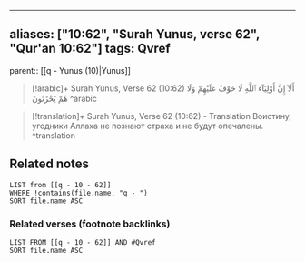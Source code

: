 
---
aliases: ["10:62", "Surah Yunus, verse 62", "Qur'an 10:62"]
tags: Qvref
---

parent:: [[q - Yunus (10)|Yunus]]

> [!arabic]+ Surah Yunus, Verse 62 (10:62)
> <span class="quran-arabic">أَلَآ إِنَّ أَوْلِيَآءَ ٱللَّهِ لَا خَوْفٌ عَلَيْهِمْ وَلَا هُمْ يَحْزَنُونَ</span>
^arabic

> [!translation]+ Surah Yunus, Verse 62 (10:62) - Translation
> Воистину, угодники Аллаха не познают страха и не будут опечалены.
^translation



## Related notes
```dataview
LIST from [[q - 10 - 62]]
WHERE !contains(file.name, "q - ")
SORT file.name ASC
```

### Related verses (footnote backlinks)
```dataview
LIST FROM [[q - 10 - 62]] AND #Qvref
SORT file.name ASC
```

